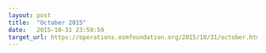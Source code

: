 ```yaml
---
layout: post
title:  "October 2015"
date:   2015-10-31 23:59:59
target_url: https://operations.osmfoundation.org/2015/10/31/october.html
---
```

